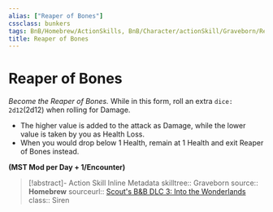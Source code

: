 ```yaml
---
alias: ["Reaper of Bones"]
cssclass: bunkers
tags: BnB/Homebrew/ActionSkills, BnB/Character/actionSkill/Graveborn/Reaper-of-Bones
title: Reaper of Bones
---
```


# Reaper of Bones
*Become the Reaper of Bones.*
While in this form, roll an extra `dice: 2d12`(2d12) when rolling for Damage.
- The higher value is added to the attack as Damage, while the lower value is taken by you as Health Loss.
- When you would drop below 1 Health, remain at 1 Health and exit Reaper of Bones instead.

**(MST Mod per Day + 1/Encounter)**

>[!abstract]- Action Skill Inline Metadata
> skilltree:: Graveborn
> source:: **Homebrew**
> sourceurl:: [Scout's B&B DLC 3: Into the Wonderlands](https://docs.google.com/document/d/1MLOgrWwcLNTnP9PuXrKiLImy7SUh4hXO8arVUAlmdp0/edit)
> class:: Siren

